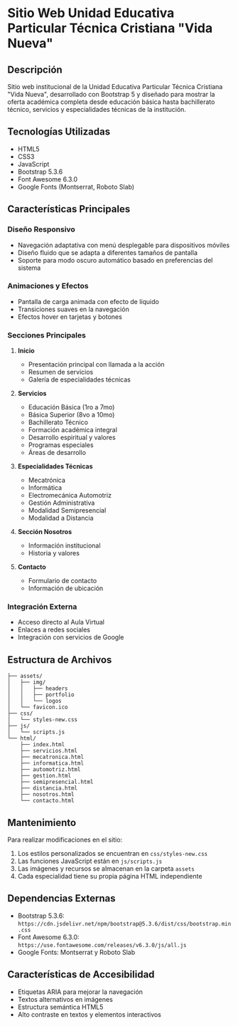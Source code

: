 # Sitio Web Unidad Educativa Particular Técnica Cristiana "Vida Nueva"

## Descripción
Sitio web institucional de la Unidad Educativa Particular Técnica Cristiana "Vida Nueva", desarrollado con Bootstrap 5 y diseñado para mostrar la oferta académica completa desde educación básica hasta bachillerato técnico, servicios y especialidades técnicas de la institución.

## Tecnologías Utilizadas
- HTML5
- CSS3
- JavaScript
- Bootstrap 5.3.6
- Font Awesome 6.3.0
- Google Fonts (Montserrat, Roboto Slab)

## Características Principales

### Diseño Responsivo
- Navegación adaptativa con menú desplegable para dispositivos móviles
- Diseño fluido que se adapta a diferentes tamaños de pantalla
- Soporte para modo oscuro automático basado en preferencias del sistema

### Animaciones y Efectos
- Pantalla de carga animada con efecto de líquido
- Transiciones suaves en la navegación
- Efectos hover en tarjetas y botones

### Secciones Principales
1. **Inicio**
   - Presentación principal con llamada a la acción
   - Resumen de servicios
   - Galería de especialidades técnicas

2. **Servicios**
   - Educación Básica (1ro a 7mo)
   - Básica Superior (8vo a 10mo)
   - Bachillerato Técnico
   - Formación académica integral
   - Desarrollo espiritual y valores
   - Programas especiales
   - Áreas de desarrollo

3. **Especialidades Técnicas**
   - Mecatrónica
   - Informática
   - Electromecánica Automotriz
   - Gestión Administrativa
   - Modalidad Semipresencial
   - Modalidad a Distancia

4. **Sección Nosotros**
   - Información institucional
   - Historia y valores

5. **Contacto**
   - Formulario de contacto
   - Información de ubicación

### Integración Externa
- Acceso directo al Aula Virtual
- Enlaces a redes sociales
- Integración con servicios de Google

## Estructura de Archivos
```
├── assets/
│   ├── img/
│   │   ├── headers
│   │   ├── portfolio
│   │   └── logos
│   └── favicon.ico
├── css/
│   └── styles-new.css
├── js/
│   └── scripts.js
└── html/
    ├── index.html
    ├── servicios.html
    ├── mecatronica.html
    ├── informatica.html
    ├── automotriz.html
    ├── gestion.html
    ├── semipresencial.html
    ├── distancia.html
    ├── nosotros.html
    └── contacto.html
```

## Mantenimiento
Para realizar modificaciones en el sitio:

1. Los estilos personalizados se encuentran en `css/styles-new.css`
2. Las funciones JavaScript están en `js/scripts.js`
3. Las imágenes y recursos se almacenan en la carpeta `assets`
4. Cada especialidad tiene su propia página HTML independiente

## Dependencias Externas
- Bootstrap 5.3.6: `https://cdn.jsdelivr.net/npm/bootstrap@5.3.6/dist/css/bootstrap.min.css`
- Font Awesome 6.3.0: `https://use.fontawesome.com/releases/v6.3.0/js/all.js`
- Google Fonts: Montserrat y Roboto Slab

## Características de Accesibilidad
- Etiquetas ARIA para mejorar la navegación
- Textos alternativos en imágenes
- Estructura semántica HTML5
- Alto contraste en textos y elementos interactivos